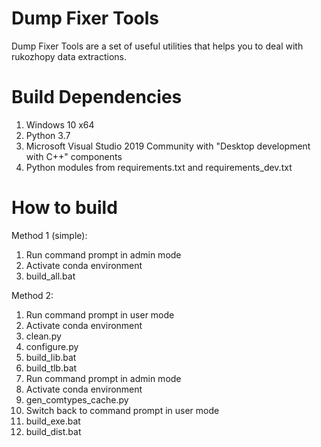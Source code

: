Dump Fixer Tools
================

Dump Fixer Tools are a set of useful utilities that helps you to deal with rukozhopy data extractions.

Build Dependencies
==================
1. Windows 10 x64
1. Python 3.7
1. Microsoft Visual Studio 2019 Community with "Desktop development with C++" components
1. Python modules from requirements.txt and requirements_dev.txt

How to build
============

Method 1 (simple):
1. Run command prompt in admin mode
1. Activate conda environment
1. build_all.bat

Method 2:
1. Run command prompt in user mode
1. Activate conda environment
1. clean.py
1. configure.py
1. build_lib.bat
1. build_tlb.bat
1. Run command prompt in admin mode
1. Activate conda environment
1. gen_comtypes_cache.py
1. Switch back to command prompt in user mode
1. build_exe.bat
1. build_dist.bat
